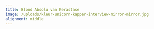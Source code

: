 ```yaml
---
title: Blond Absolu van Kerastase
image: /uploads/kleur-unicorn-kapper-interview-mirror-mirror.jpg
alignment: middle
---
```

